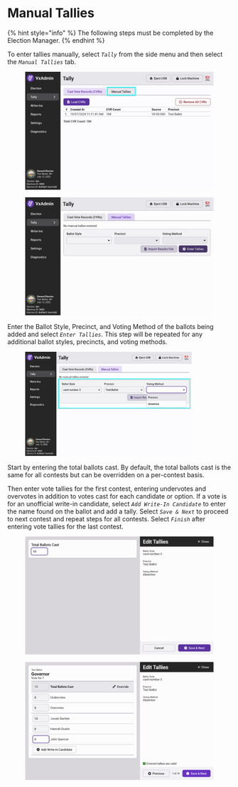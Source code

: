 # Manual Tallies

{% hint style="info" %}
The following steps must be completed by the Election Manager.
{% endhint %}

To enter tallies manually, select _`Tally`_ from the side menu and then select the _`Manual Tallies`_ tab.

<div><figure><img src="../.gitbook/assets/select-manual-tallies-tab.jpg" alt=""><figcaption></figcaption></figure> <figure><img src="../.gitbook/assets/manual-tallies-tab-empty.png" alt=""><figcaption></figcaption></figure></div>

Enter the Ballot Style, Precinct, and Voting Method of the ballots being added and select _`Enter Tallies`_. This step will be repeated for any additional ballot styles, precincts, and voting methods.

<figure><img src="../.gitbook/assets/manual-tallies-metadata-selection-highlighted.jpg" alt="" width="375"><figcaption></figcaption></figure>

Start by entering the total ballots cast. By default, the total ballots cast is the same for all contests but can be overridden on a per-contest basis.&#x20;

Then enter vote tallies for the first contest, entering undervotes and overvotes in addition to votes cast for each candidate or option.  If a vote is for an unofficial write-in candidate, select _`Add Write-In Candidate`_ to enter the name found on the ballot and add a tally. Select _`Save & Next`_ to proceed to  next contest and repeat steps for all contests. Select _`Finish`_ after entering vote tallies for the last contest.

<div><figure><img src="../.gitbook/assets/manual-tallies-total-ballots-cast.png" alt=""><figcaption></figcaption></figure> <figure><img src="../.gitbook/assets/manual-tallies-contest.png" alt=""><figcaption></figcaption></figure></div>
